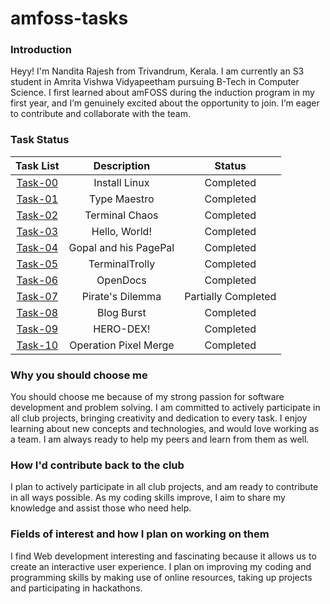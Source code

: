 # amfoss-tasks
### Introduction
Heyy! I'm Nandita Rajesh from Trivandrum, Kerala. I am currently an S3 student in Amrita Vishwa Vidyapeetham pursuing B-Tech in Computer Science. I first learned about amFOSS during the induction program in my first year, and I’m genuinely excited about the opportunity to join. I’m eager to contribute and collaborate with the team.

### Task Status
| Task List | Description | Status |
| :--------: | :--------: | :--------: |
| [Task-00](task-00/) | Install Linux | Completed |
| [Task-01](task-01/) | Type Maestro | Completed |
| [Task-02](task-02/) | Terminal Chaos | Completed |
| [Task-03](task-03/) | Hello, World! | Completed |
| [Task-04](task-04/) | Gopal and his PagePal | Completed |
| [Task-05](task-05/) | TerminalTrolly | Completed |
| [Task-06](task-06/) | OpenDocs | Completed |
| [Task-07](task-07/) | Pirate's Dilemma | Partially Completed |
| [Task-08](task-08/) | Blog Burst | Completed |
| [Task-09](task-09/) | HERO-DEX! | Completed |
| [Task-10](task-10/) | Operation Pixel Merge | Completed |


### Why you should choose me
You should choose me because of my strong passion for software development and problem solving. I am committed to actively participate in all club projects, bringing creativity and dedication to every task. I enjoy learning about new concepts and  technologies, and would love working as a team. I am always ready to help my peers and learn from them as well. 

### How I'd contribute back to the club
I plan to actively participate in all club projects, and am ready to contribute in all ways possible. As my coding skills improve, I aim to share my knowledge and assist those who need help.

### Fields of interest and how I plan on working on them
I find Web development interesting and fascinating because it allows us to create an interactive user experience. I plan on improving my coding and programming skills by making use of online resources, taking up projects and participating in hackathons.
